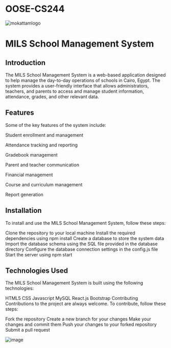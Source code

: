 # OOSE-CS244
![mokattamlogo](https://user-images.githubusercontent.com/67859541/236508956-c076fcfb-9833-4817-97e1-090865396f0e.png)
# MILS School Management System
## Introduction

The MILS School Management System is a web-based application designed to help manage the day-to-day operations of schools in Cairo, Egypt. The system provides a user-friendly interface that allows administrators, teachers, and parents to access and manage student information, attendance, grades, and other relevant data.

## Features
Some of the key features of the system include:

Student enrollment and management

Attendance tracking and reporting

Gradebook management

Parent and teacher communication

Financial management

Course and curriculum management

Report generation

## Installation

To install and use the MILS School Management System, follow these steps:

Clone the repository to your local machine
Install the required dependencies using npm install
Create a database to store the system data
Import the database schema using the SQL file provided in the database directory
Configure the database connection settings in the config.js file
Start the server using npm start

## Technologies Used
The MILS School Management System is built using the following technologies:

HTML5
CSS
Javascript
MySQL
React.js
Bootstrap
Contributing
Contributions to the project are always welcome. To contribute, follow these steps:

Fork the repository
Create a new branch for your changes
Make your changes and commit them
Push your changes to your forked repository
Submit a pull request

![image](https://user-images.githubusercontent.com/67859541/236507157-a099afad-0c2b-4b2b-956f-dfb7c6868945.png)

